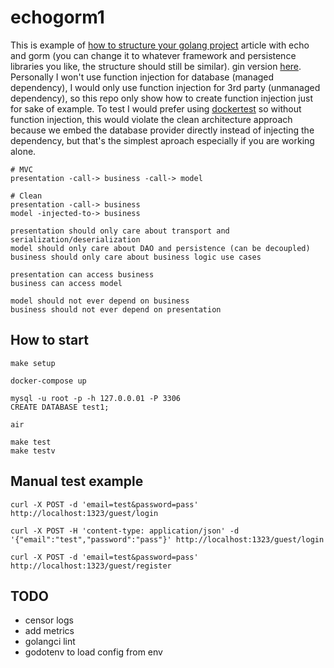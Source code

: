 
# echogorm1

This is example of [how to structure your golang project](https://kokizzu.blogspot.com/2022/05/how-to-structure-layer-your-golang-project.html) article with echo and gorm (you can change it to whatever framework and persistence libraries you like, the structure should still be similar). gin version [here](https://github.com/kokizzu/gingorm1/). Personally I won't use function injection for database (managed dependency), I would only use function injection for 3rd party (unmanaged dependency), so this repo only show how to create function injection just for sake of example. To test I would prefer using [dockertest](//github.com/kokizzu/dockertest) so without function injection, this would violate the clean architecture approach because we embed the database provider directly instead of injecting the dependency, but that's the simplest aproach especially if you are working alone.

```
# MVC
presentation -call-> business -call-> model

# Clean
presentation -call-> business
model -injected-to-> business

presentation should only care about transport and serialization/deserialization
model should only care about DAO and persistence (can be decoupled)
business should only care about business logic use cases

presentation can access business
business can access model

model should not ever depend on business
business should not ever depend on presentation
```

## How to start

```shell
make setup

docker-compose up

mysql -u root -p -h 127.0.0.01 -P 3306
CREATE DATABASE test1;

air

make test
make testv
```

## Manual test example

```shell
curl -X POST -d 'email=test&password=pass' http://localhost:1323/guest/login

curl -X POST -H 'content-type: application/json' -d '{"email":"test","password":"pass"}' http://localhost:1323/guest/login

curl -X POST -d 'email=test&password=pass' http://localhost:1323/guest/register
```

## TODO
- censor logs
- add metrics
- golangci lint
- godotenv to load config from env
